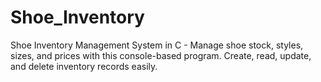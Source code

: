 # Shoe_Inventory
Shoe Inventory Management System in C - Manage shoe stock, styles, sizes, and prices with this console-based program. Create, read, update, and delete inventory records easily.
